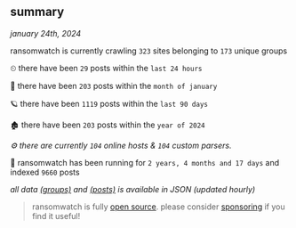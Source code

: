 
## summary
_january 24th, 2024_

ransomwatch is currently crawling `323` sites belonging to `173` unique groups

⏲ there have been `29` posts within the `last 24 hours`

🦈 there have been `203` posts within the `month of january`

🪐 there have been `1119` posts within the `last 90 days`

🏚 there have been `203` posts within the `year of 2024`

_⚙️ there are currently `104` online hosts & `104` custom parsers._

🦕 ransomwatch has been running for `2 years, 4 months and 17 days` and indexed `9660` posts

_all data  [(groups)](http://ransomwhat.telemetry.ltd/groups) and [(posts)](http://ransomwhat.telemetry.ltd/posts) is available in JSON (updated hourly)_

> ransomwatch is fully [open source](https://github.com/joshhighet/ransomwatch#ransomwatch--). please consider [sponsoring](https://github.com/sponsors/joshhighet) if you find it useful!

